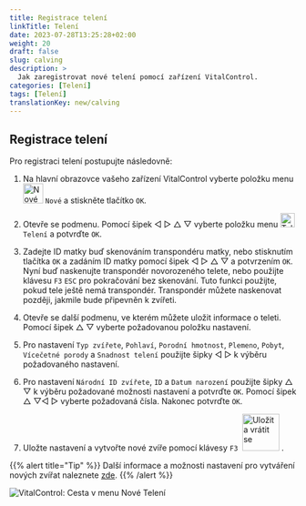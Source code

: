 ```yaml
---
title: Registrace telení
linkTitle: Telení
date: 2023-07-28T13:25:28+02:00
weight: 20
draft: false
slug: calving
description: >
  Jak zaregistrovat nové telení pomocí zařízení VitalControl.
categories: [Telení]
tags: [Telení]
translationKey: new/calving
---
```

## Registrace telení

Pro registraci telení postupujte následovně:

1. Na hlavní obrazovce vašeho zařízení VitalControl vyberte položku menu <img src="/icons/main/new-animal.svg" width="35" align="bottom" alt="Nové zvíře" /> `Nové` a stiskněte tlačítko `OK`.

2. Otevře se podmenu. Pomocí šipek ◁ ▷ △ ▽ vyberte položku menu <img src="/icons/actions/calving.svg" width="25" align="bottom" alt="Telení" /> `Telení` a potvrďte `OK`.

3. Zadejte ID matky buď skenováním transpondéru matky, nebo stisknutím tlačítka `OK` a zadáním ID matky pomocí šipek ◁ ▷ △ ▽ a potvrzením `OK`. Nyní buď naskenujte transpondér novorozeného telete, nebo použijte klávesu `F3` `ESC` pro pokračování bez skenování. Tuto funkci použijte, pokud tele ještě nemá transpondér. Transpondér můžete naskenovat později, jakmile bude připevněn k zvířeti.

4. Otevře se další podmenu, ve kterém můžete uložit informace o teleti. Pomocí šipek △ ▽ vyberte požadovanou položku nastavení.

5. Pro nastavení `Typ zvířete`, `Pohlaví`, `Porodní hmotnost`, `Plemeno`, `Pobyt`, `Vícečetné porody` a `Snadnost telení` použijte šipky ◁ ▷ k výběru požadovaného nastavení.

6. Pro nastavení `Národní ID zvířete`, `ID` a `Datum narození` použijte šipky △ ▽ k výběru požadované možnosti nastavení a potvrďte `OK`. Pomocí šipek △ ▽◁ ▷ vyberte požadovaná čísla. Nakonec potvrďte `OK`.

7. Uložte nastavení a vytvořte nové zvíře pomocí klávesy `F3` &nbsp;<img src="/icons/footer/save_exit.svg" width="65" align="bottom" alt="Uložit a vrátit se" />&nbsp;.

{{% alert title="Tip" %}}
Další informace a možnosti nastavení pro vytváření nových zvířat naleznete [zde](../../settings/animal-registration/).
{{% /alert %}}


   ![VitalControl: Cesta v menu Nové Telení](../images/calving.png "Zaregistrujte telení")
